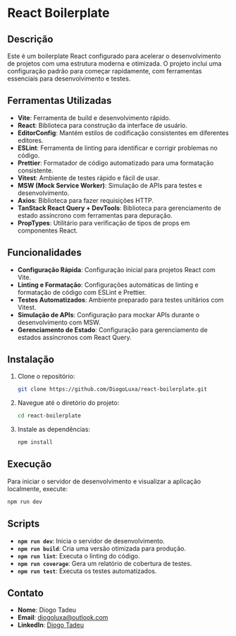 # React Boilerplate

## Descrição

Este é um boilerplate React configurado para acelerar o desenvolvimento de projetos com uma estrutura moderna e otimizada. O projeto inclui uma configuração padrão para começar rapidamente, com ferramentas essenciais para desenvolvimento e testes.

## Ferramentas Utilizadas

-   **Vite**: Ferramenta de build e desenvolvimento rápido.
-   **React**: Biblioteca para construção da interface de usuário.
-   **EditorConfig**: Mantém estilos de codificação consistentes em diferentes editores.
-   **ESLint**: Ferramenta de linting para identificar e corrigir problemas no código.
-   **Prettier**: Formatador de código automatizado para uma formatação consistente.
-   **Vitest**: Ambiente de testes rápido e fácil de usar.
-   **MSW (Mock Service Worker)**: Simulação de APIs para testes e desenvolvimento.
-   **Axios**: Biblioteca para fazer requisições HTTP.
-   **TanStack React Query + DevTools**: Biblioteca para gerenciamento de estado assíncrono com ferramentas para depuração.
-   **PropTypes**: Utilitário para verificação de tipos de props em componentes React.

## Funcionalidades

-   **Configuração Rápida**: Configuração inicial para projetos React com Vite.
-   **Linting e Formatação**: Configurações automáticas de linting e formatação de código com ESLint e Prettier.
-   **Testes Automatizados**: Ambiente preparado para testes unitários com Vitest.
-   **Simulação de APIs**: Configuração para mockar APIs durante o desenvolvimento com MSW.
-   **Gerenciamento de Estado**: Configuração para gerenciamento de estados assíncronos com React Query.

## Instalação

1. Clone o repositório:

    ```bash
    git clone https://github.com/DiogoLuxa/react-boilerplate.git
    ```

2. Navegue até o diretório do projeto:

    ```bash
    cd react-boilerplate
    ```

3. Instale as dependências:

    ```bash
    npm install
    ```

## Execução

Para iniciar o servidor de desenvolvimento e visualizar a aplicação localmente, execute:

```bash
npm run dev
```

## Scripts

-   **`npm run dev`**: Inicia o servidor de desenvolvimento.
-   **`npm run build`**: Cria uma versão otimizada para produção.
-   **`npm run lint`**: Executa o linting do código.
-   **`npm run coverage`**: Gera um relatório de cobertura de testes.
-   **`npm run test`**: Executa os testes automatizados.

## Contato

-   **Nome**: Diogo Tadeu
-   **Email**: diogoluxa@outlook.com
-   **LinkedIn**: [Diogo Tadeu](https://www.linkedin.com/in/diogo-tadeu)
